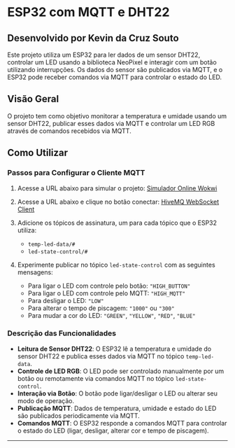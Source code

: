 # ESP32 com MQTT e DHT22

## Desenvolvido por Kevin da Cruz Souto

Este projeto utiliza um ESP32 para ler dados de um sensor DHT22, controlar um LED usando a biblioteca NeoPixel e interagir com um botão utilizando interrupções. Os dados do sensor são publicados via MQTT, e o ESP32 pode receber comandos via MQTT para controlar o estado do LED.

## Visão Geral

O projeto tem como objetivo monitorar a temperatura e umidade usando um sensor DHT22, publicar esses dados via MQTT e controlar um LED RGB através de comandos recebidos via MQTT.

## Como Utilizar

### Passos para Configurar o Cliente MQTT

1. Acesse a URL abaixo para simular o projeto:
   [Simulador Online Wokwi]([http://www.hivemq.com/demos/websocket-client/](https://wokwi.com/projects/402577585675949057))
  
2.  Acesse a URL abaixo e clique no botão conectar:
   [HiveMQ WebSocket Client](http://www.hivemq.com/demos/websocket-client/)

3. Adicione os tópicos de assinatura, um para cada tópico que o ESP32 utiliza:
   - `temp-led-data/#`
   - `led-state-control/#`

4. Experimente publicar no tópico `led-state-control` com as seguintes mensagens:
   - Para ligar o LED com controle pelo botão: `"HIGH_BUTTON"`
   - Para ligar o LED com controle pelo MQTT: `"HIGH_MQTT"`
   - Para desligar o LED: `"LOW"`
   - Para alterar o tempo de piscagem: `"1000"` ou `"300"`
   - Para mudar a cor do LED: `"GREEN"`, `"YELLOW"`, `"RED"`, `"BLUE"`

### Descrição das Funcionalidades

- **Leitura de Sensor DHT22**: O ESP32 lê a temperatura e umidade do sensor DHT22 e publica esses dados via MQTT no tópico `temp-led-data`.
- **Controle de LED RGB**: O LED pode ser controlado manualmente por um botão ou remotamente via comandos MQTT no tópico `led-state-control`.
- **Interação via Botão**: O botão pode ligar/desligar o LED ou alterar seu modo de operação.
- **Publicação MQTT**: Dados de temperatura, umidade e estado do LED são publicados periodicamente via MQTT.
- **Comandos MQTT**: O ESP32 responde a comandos MQTT para controlar o estado do LED (ligar, desligar, alterar cor e tempo de piscagem).

---

